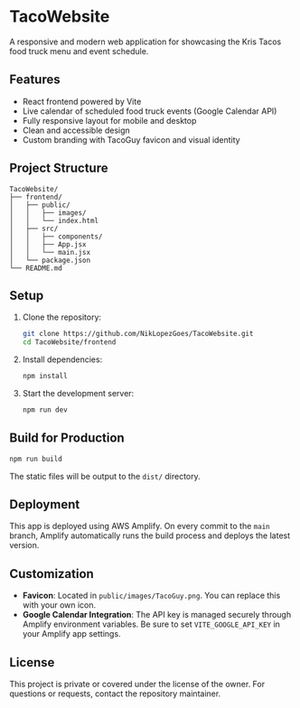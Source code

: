 # TacoWebsite

A responsive and modern web application for showcasing the Kris Tacos food truck menu and event schedule.

## Features

- React frontend powered by Vite
- Live calendar of scheduled food truck events (Google Calendar API)
- Fully responsive layout for mobile and desktop
- Clean and accessible design
- Custom branding with TacoGuy favicon and visual identity

## Project Structure

```
TacoWebsite/
├── frontend/
│   ├── public/
│   │   ├── images/
│   │   └── index.html
│   ├── src/
│   │   ├── components/
│   │   ├── App.jsx
│   │   └── main.jsx
│   └── package.json
└── README.md
```

## Setup

1. Clone the repository:
   ```bash
   git clone https://github.com/NikLopezGoes/TacoWebsite.git
   cd TacoWebsite/frontend
   ```

2. Install dependencies:
   ```bash
   npm install
   ```

3. Start the development server:
   ```bash
   npm run dev
   ```

## Build for Production

```bash
npm run build
```

The static files will be output to the `dist/` directory.

## Deployment

This app is deployed using AWS Amplify. On every commit to the `main` branch, Amplify automatically runs the build process and deploys the latest version.

## Customization

- **Favicon**: Located in `public/images/TacoGuy.png`. You can replace this with your own icon.
- **Google Calendar Integration**: The API key is managed securely through Amplify environment variables. Be sure to set `VITE_GOOGLE_API_KEY` in your Amplify app settings.

## License

This project is private or covered under the license of the owner. For questions or requests, contact the repository maintainer.
